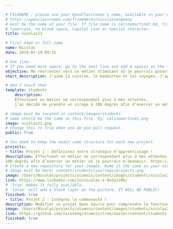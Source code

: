 ```yaml
---

# FILENAME : please use your OpenClassrooms's name, available in your url. 
# https://openclassrooms.com/fr/membres/nicolassengmany
# must be the name of your file. If file name is celinemartinet.md, title is celinemartinet.
# lowercase, no blank space, Capital case or special character.
title: nicolas21

# First name or full name
name: Nicolas
date: 2019-07-19 09:31

# One line.
# If you need more space, go to the next line and add 4 spaces on the left, as in 'description'.
objective: Me réorienter vers un métier stimulant où je pourrais potentiellement m'épanouir et sans aller au travail à reculons. 
short_description: J'aime la cuisine, le badminton et les voyages. J'apprends à coder pour donner un coup de boost à ma vie professionnelle.

# don't touch that
template: students
    description: 
    Effectuant un métier ne correspondant plus à mes attentes, 
    j’ai décidé de prendre un virage à 180 degrés afin d’exercer un métier où je pourrais m’épanouir.

# image must be located in content/images/students
# name should be the same as this file. Eg: celinemartinet.png
image: nicolas21.png
# Change this to True when you do you pull request.
public: True

# You need to keep the exact same structure for each new project.
projects:
- title: Projet 1 : Définissez votre stratégie d'apprentissage ! 
description: Effectuant un métier ne correspondant plus à mes attentes, j’ai décidé de prendre un virage à
180 degrés afin d’exercer un métier où je pourrais m’épanouir. https://www.linkedin.com/in/nicolas-s-0a3a139b/
# Create a new repository for your images. Name it the same as your nickname and profile picture.
# Image must be here: content/students/yourrepo/project1.png
image: /Users/Nicolas/projects/alumnis/content/images/students/nicolas21/projet_1.pngojet_1.png
link: https://www.linkedin.com/in/nicolas-s-0a3a139b/
# 'true' makes it fully available.
# 'false' will add a black layer on the picture. IT WILL BE PUBLIC!
finished: true
- title: Projet 2 : Intégrez la communauté !
description: Modifier un projet Open Source pour comprendre le fonctionnement de Git, de Github et des pull requests. 
image: /Users/Nicolas/projects/alumnis/content/images/students/nicolas21/projet_2.png
link: https://github.com/nicoseng/alumnis/tree/master/content/students
finished: true
---
```

